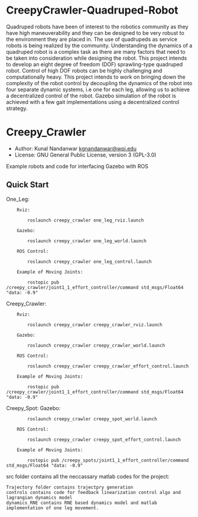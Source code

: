 # CreepyCrawler-Quadruped-Robot
Quadruped robots have been of interest to the robotics community as they have high maneuverability and they can be designed to be very robust to the environment they are placed in. The use of quadrupeds as service robots is being realized by the community. Understanding the dynamics of a quadruped robot is a complex task as there are many factors that need to be taken into consideration while designing the robot. This project intends to develop an eight degree of freedom (DOF) sprawling-type quadruped robot. Control of high DOF robots can be highly challenging and computationally heavy. This project intends to work on bringing down the complexity of the robot control by decoupling the dynamics of the robot into four separate dynamic systems, i.e one for each leg, allowing us to achieve a decentralized control of the robot. Gazebo simulation of the robot is achieved with a few gait implementations using a decentralized control strategy.

# Creepy_Crawler

* Author: Kunal Nandanwar  <kgnandanwar@wpi.edu>
* License: GNU General Public License, version 3 (GPL-3.0)

Example robots and code for interfacing Gazebo with ROS

## Quick Start
One_Leg:

        Rviz:

            roslaunch creepy_crawler one_leg_rviz.launch

        Gazebo:

            roslaunch creepy_crawler one_leg_world.launch

        ROS Control:

            roslaunch creepy_crawler one_leg_control.launch

        Example of Moving Joints:

            rostopic pub /creepy_crawler/joint1_1_effort_controller/command std_msgs/Float64 "data: -0.9"

Creepy_Crawler:

        Rviz:

            roslaunch creepy_crawler creepy_crawler_rviz.launch

        Gazebo:

            roslaunch creepy_crawler creepy_crawler_world.launch

        ROS Control:

            roslaunch creepy_crawler creepy_crawler_effort_control.launch

        Example of Moving Joints:

            rostopic pub /creepy_crawler/joint1_1_effort_controller/command std_msgs/Float64 "data: -0.9"


Creepy_Spot:
        Gazebo:

            roslaunch creepy_crawler creepy_spot_world.launch

        ROS Control:

            roslaunch creepy_crawler creepy_spot_effort_control.launch

        Example of Moving Joints:

            rostopic pub /creepy_spots/joint1_1_effort_controller/command std_msgs/Float64 "data: -0.9"
            
            
src folder contains all the neccassary matlab codes for the project:

	Trajectory folder contains trajectpry generation
	controls contains code for feedback linearization control algo and lagrangian dynamics model
	dynamics_RNE contains RNE based dynamics model and matlab implementation of one leg movement.
	

